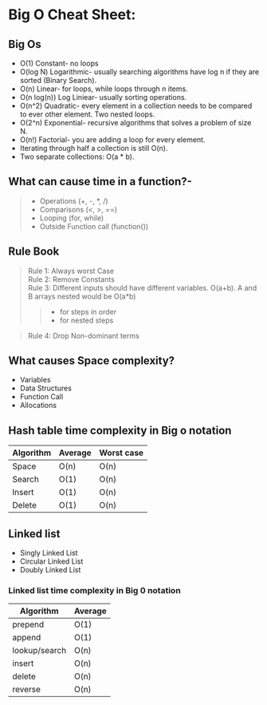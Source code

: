 # Big O Cheat Sheet:
## Big Os
- O(1) Constant- no loops
- O(log N) Logarithmic- usually searching algorithms have log n if they are sorted (Binary Search).
- O(n) Linear- for loops, while loops through n items.
- O(n log(n)) Log Liniear- usually sorting operations.
- O(n^2) Quadratic- every element in a collection needs to be compared to ever other element. Two nested loops.
- O(2^n) Exponential- recursive algorithms that solves a problem of size N.
- O(n!) Factorial- you are adding a loop for every element.
- Iterating through half a collection is still O(n).
- Two separate collections: O(a * b).
## What can cause time in a function?-
> - Operations (+, -, *, /)
> - Comparisons (<, >, ==)
> - Looping (for, while)
> - Outside Function call (function())
## Rule Book
> Rule 1: Always worst Case\
> Rule 2: Remove Constants\
> Rule 3: Different inputs should have different variables. O(a+b). A and B arrays nested would be O(a*b)
> > - for steps in order
> > - for nested steps 

> Rule 4: Drop Non-dominant terms
## What causes Space complexity?
- Variables
- Data Structures
- Function Call
- Allocations
## Hash table time complexity in Big o notation
 | Algorithm | Average |  Worst case |
 | ---------- | ------- |  --------- |
 | Space   |   O(n)	 |   O(n)|
 | Search  |   O(1)	 |   O(n)|
 | Insert  |   O(1)	 |   O(n)|
 | Delete  |   O(1)	 |   O(n)|

## Linked list
- Singly Linked List
- Circular Linked List
- Doubly Linked List
### Linked list time complexity in Big 0 notation
| Algorithm   | Average|
| ----------  | -------|
| prepend     | O(1) |
| append      | O(1) |
| lookup/search      | O(n) |
| insert      | O(n) |
| delete      | O(n) |
| reverse      | O(n) |